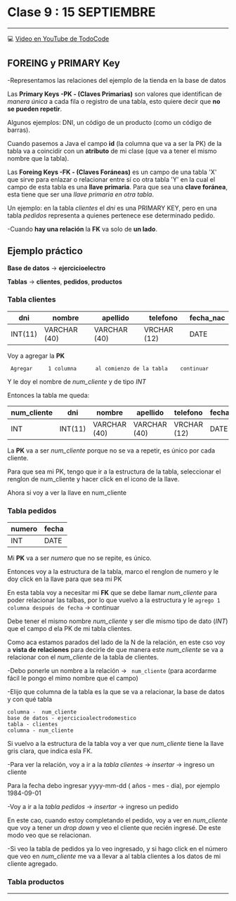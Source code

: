 # Clase 9 : 15 SEPTIEMBRE


---

:computer: [Video en YouTube de TodoCode](https://www.youtube.com/watch?v=tyyhIsDmVM0&list=PLQxX2eiEaqbwcW3dkmUqJq7B-SXHyCglf&index=5)

## FOREING y PRIMARY Key

-Representamos las relaciones del ejemplo de la tienda en la base de datos

Las **Primary Keys -PK - (Claves Primarias)** son valores que identifican de *manera única* a cada fila o registro de una tabla, esto quiere decir que **no se pueden repetir**.

Algunos ejemplos: DNI, un código de un producto (como un código de barras).

Cuando pasemos a Java el campo **id** (la columna que va a ser la PK) de la tabla va a coincidir con un **atributo** de mi clase (que va a tener el mismo nombre que la tabla).


Las **Foreing Keys -FK - (Claves Foráneas)** es un campo de una tabla 'X' que sirve para enlazar o relacionar entre sí co otra tabla 'Y' en la cual el campo de esta tabla es una **llave primaria**. Para que sea una **clave foránea**, esta tiene que ser una *llave primaria en otra tabla*. 

Un ejemplo: en la tabla *clientes* el *dni* es una PRIMARY KEY, pero en una tabla *pedidos* representa a quienes pertenece ese determinado pedido.


-Cuando **hay una relación** la **FK** va solo de **un lado**.

## Ejemplo práctico

**Base de datos** -> **ejercicioelectro**

**Tablas** -> **clientes**, **pedidos**, **productos**

### Tabla clientes

| dni | nombre | apellido | telefono | fecha_nac |
| --- | ------ | -------- | -------- | ----------|
| INT(11) | VARCHAR (40) | VARCHAR (40) | VRCHAR (12) | DATE |

Voy a agregar la **PK**

``` Agregar     1 columna      al comienzo de la tabla    continuar```

Y le doy el nombre de *num_cliente* y de tipo *INT*

Entonces la tabla me queda:

| num_cliente | dni | nombre | apellido | telefono | fecha_nac |
| ----------- | --- | ------ | -------- | -------- | ----------|
| INT | INT(11) | VARCHAR (40) | VARCHAR (40) | VRCHAR (12) | DATE |


La **PK** va a ser *num_cliente* porque no se va a repetir, es único por cada cliente.

Para que sea mi PK, tengo que ir a la estructura de la tabla, seleccionar el renglon de num_cliente y hacer click en el icono de la llave.

Ahora si voy a ver la llave en num_cliente


### Tabla pedidos

| numero | fecha |
| ------ | ----- |
| INT | DATE |

Mi **PK** va a ser *numero* que no se repite, es único.

Entonces voy a la estructura de la tabla, marco el renglon de numero y le doy click en la llave para que sea mi PK

En esta tabla voy a necesitar mi **FK** que se debe llamar *num_cliente* para poder relacionar las talbas, por lo que vuelvo a la estructura y le ```agrego 1 columna después de fecha``` -> continuar

Debe tener el mismo nombre *num_cliente* y ser dle mismo tipo de dato (*INT*) que el campo d ela PK de mi tabla clientes.

Como aca estamos parados del lado de la N de la relación, en este cso voy a **vista de relaciones** para decirle de que manera este *num_cliente* se va a relacionar con el *num_cliente* de la tabla de clientes.

-Debo ponerle un nombre a la relación -> ``` num_cliente```  (para acordarme fácil le pongo el mimo nombre que el campo)

-Elijo que columna de la tabla es la que se va a relacionar, la base de datos y con qué tabla

``` 
columna -  num_cliente
base de datos - ejercicioalectrodomestico
tabla - clientes
columna - num_cliente
```

Si vuelvo a la estructura de la tabla voy a ver que *num_cliente* tiene la llave gris clara, que indica esla FK.


-Para ver la relación, voy a ir a la *tabla clientes* -> *insertar* -> ingreso un cliente

Para la fecha debo ingresar yyyy-mm-dd  ( años - mes - dia), por ejemplo 1984-09-01

-Voy a ir a la *tabla pedidos* -> *insertar* -> ingreso un pedido

En este cao, cuando estoy completando el pedido, voy a ver en *num_cliente* que voy a tener un *drop down* y veo el cliente que recién ingresé. De este modo veo que se relacionan.

-Si veo la tabla de pedidos ya lo veo ingresado, y si hago click en el número que veo en *num_cliente* me va a llevar a al tabla clientes a los datos de mi cliente agregado.

### Tabla productos

---
